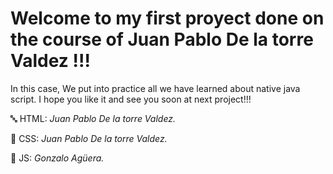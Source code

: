  # Welcome to my first proyect done on the course of Juan Pablo De la torre Valdez !!!
In this case, We put into practice all we have learned about native java script.
I hope you like it and see you soon at next project!!!

🔤 HTML:  *Juan Pablo De la torre Valdez.*

🎨 CSS:  *Juan Pablo De la torre Valdez.*

🔄 JS:  *Gonzalo Agüera.*
